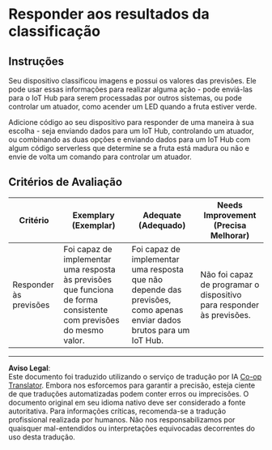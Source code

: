 <!--
CO_OP_TRANSLATOR_METADATA:
{
  "original_hash": "022e21f8629b721424c1de25195fff67",
  "translation_date": "2025-08-28T02:50:36+00:00",
  "source_file": "4-manufacturing/lessons/2-check-fruit-from-device/assignment.md",
  "language_code": "br"
}
-->
# Responder aos resultados da classificação

## Instruções

Seu dispositivo classificou imagens e possui os valores das previsões. Ele pode usar essas informações para realizar alguma ação - pode enviá-las para o IoT Hub para serem processadas por outros sistemas, ou pode controlar um atuador, como acender um LED quando a fruta estiver verde.

Adicione código ao seu dispositivo para responder de uma maneira à sua escolha - seja enviando dados para um IoT Hub, controlando um atuador, ou combinando as duas opções e enviando dados para um IoT Hub com algum código serverless que determine se a fruta está madura ou não e envie de volta um comando para controlar um atuador.

## Critérios de Avaliação

| Critério | Exemplary (Exemplar) | Adequate (Adequado) | Needs Improvement (Precisa Melhorar) |
| -------- | --------------------- | ------------------- | ------------------------------------- |
| Responder às previsões | Foi capaz de implementar uma resposta às previsões que funciona de forma consistente com previsões do mesmo valor. | Foi capaz de implementar uma resposta que não depende das previsões, como apenas enviar dados brutos para um IoT Hub. | Não foi capaz de programar o dispositivo para responder às previsões. |

---

**Aviso Legal**:  
Este documento foi traduzido utilizando o serviço de tradução por IA [Co-op Translator](https://github.com/Azure/co-op-translator). Embora nos esforcemos para garantir a precisão, esteja ciente de que traduções automatizadas podem conter erros ou imprecisões. O documento original em seu idioma nativo deve ser considerado a fonte autoritativa. Para informações críticas, recomenda-se a tradução profissional realizada por humanos. Não nos responsabilizamos por quaisquer mal-entendidos ou interpretações equivocadas decorrentes do uso desta tradução.